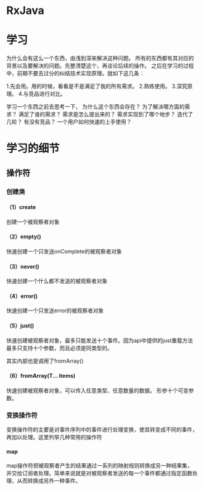 # RxJava

# 学习

为什么会有这么一个东西，由浅到深来解决这种问题。
所有的东西都有其对应的背景以及要解决的问题。先整清楚这个，再谈论后续的操作。
之后在学习的过程中，前期不要去过分的纠结技术实现原理。就如下这几条：


1.先会用。用的时候，看看是不是满足了我的所有需求。
2.熟练使用。
3.深究原理。
4.与竞品进行对比。

学习一个东西之前去思考一下，
为什么这个东西会存在？
为了解决哪方面的需求？
满足了谁的需求？
需求是怎么提出来的？
需求实现到了哪个地步？
迭代了几轮？
有没有竞品？
一个用户如何快速的上手使用？


# 学习的细节

## 操作符

### 创建类
#### （1）create 
创建一个被观察者对象

#### （2）empty()
快速创建一个只发送onComplete的被观察者对象

#### （3）never()
快速创建一个什么都不发送的被观察者对象 

#### （4）error()
快速创建一个只发送error的被观察者对象

#### （5）just()
快速创建被观察者对象，最多只能发送十个事件。因为api中提供的just重载方法最多只支持十个参数，而且必须是同类型的。

其实内部也是调用了fromArray()

#### （6）fromArray(T... items)
快速创建被观察者对象，可以传入任意类型、任意数量的数据。
形参十个可变参数。

### 变换操作符
变换操作符的主要是对事件序列中的事件进行处理变换，使其转变成不同的事件，再加以处理。这里列举几种常用的操作符

#### map
map操作符把被观察者产生的结果通过一系列的映射规则转换成另一种结果集，并交给订阅者处理。简单来说就是对被观察者发送的每一个事件都通过指定函数处理，从而转换成另外一种事件。